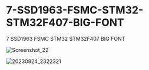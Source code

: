 # 7-SSD1963-FSMC-STM32-STM32F407-BIG-FONT
7 SSD1963 FSMC STM32 STM32F407 BIG FONT

![Screenshot_22](https://github.com/offpic/7-SSD1963-FSMC-STM32-STM32F407-BIG-FONT/assets/31142397/49e9ee02-e019-404c-9a31-9d5fb3dda63b)

![20230824_2322321](https://github.com/offpic/7-SSD1963-FSMC-STM32-STM32F407-BIG-FONT/assets/31142397/4575971c-c9d5-454b-a1d9-98c0b8e62493)

